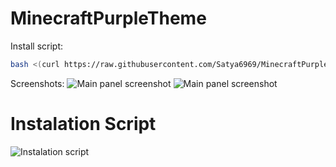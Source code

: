 # MinecraftPurpleTheme

Install script:
```sh
bash <(curl https://raw.githubusercontent.com/Satya6969/MinecraftPurpleTheme/main/install.sh)
```

Screenshots:
![Main panel screenshot](https://media.discordapp.net/attachments/974837713217925182/1101070151375392841/Screenshot_3.png?width=1193&height=671 "Main panel screenshot")
![Main panel screenshot](https://media.discordapp.net/attachments/974837713217925182/1101070151375392841/Screenshot_3.png?width=1193&height=671 "Main panel screenshot")
# Instalation Script
![Instalation script](https://i.imgur.com/8hFZG5b.png "Instalation script")
